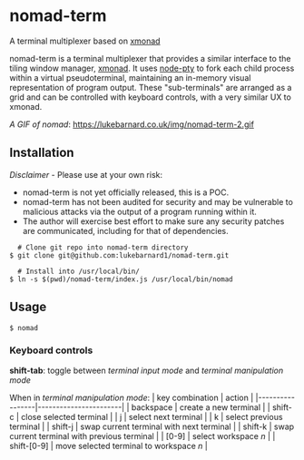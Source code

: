 
# nomad-term
A terminal multiplexer based on [xmonad](https://xmonad.org)

nomad-term is a terminal multiplexer that provides a similar interface to the tiling window manager, [xmonad](https://xmonad.org). It uses [node-pty](https://github.com/Microsoft/node-pty) to fork each child process within a virtual pseudoterminal, maintaining an in-memory visual representation of program output. These "sub-terminals" are arranged as a grid and can be controlled with keyboard controls, with a very similar UX to xmonad.

*A GIF of nomad*:
https://lukebarnard.co.uk/img/nomad-term-2.gif

## Installation

_Disclaimer_ - Please use at your own risk:
 - nomad-term is not yet officially released, this is a POC.
 - nomad-term has not been audited for security and may be vulnerable to malicious attacks via the output of a program running within it.
 - The author will exercise best effort to make sure any security patches are communicated, including for that of dependencies.

```
  # Clone git repo into nomad-term directory
$ git clone git@github.com:lukebarnard1/nomad-term.git

  # Install into /usr/local/bin/
$ ln -s $(pwd)/nomad-term/index.js /usr/local/bin/nomad
```

## Usage

```
$ nomad
```

### Keyboard controls

**shift-tab**: toggle between _terminal input mode_ and _terminal manipulation mode_

When in _terminal manipulation mode_:
| key combination | action |
|-----------------|-----------------------|
| backspace   | create a new terminal |
| shift-c | close selected terminal |
| j | select next terminal |
| k | select previous terminal |
| shift-j | swap current terminal with next terminal |
| shift-k | swap current terminal with previous terminal |
| [0-9] | select workspace _n_ |
| shift-[0-9] | move selected terminal to workspace _n_ |

